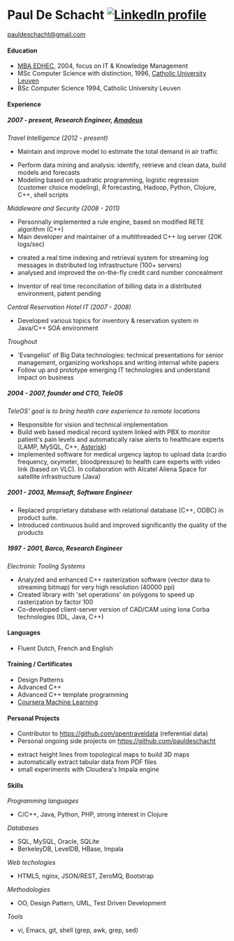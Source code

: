 # Paul De Schacht [![LinkedIn profile][1]][2] 
[1]: http://s.c.lnkd.licdn.com/scds/common/u/images/logos/logo_in_flat_43x34.png (My LinkedIn Profile)
[2]: http://fr.linkedin.com/in/pauldeschacht/
<pauldeschacht@gmail.com> 

#### Education

* [MBA EDHEC](http://www.edhec-mba.com), 2004, focus on IT & Knowledge Management 
* MSc Computer Science with distinction, 1996, [Catholic University Leuven](http://www.kuleuven.be/english)
* BSc Computer Science 1994, Catholic University Leuven

#### Experience

##### 2007 - present, Research Engineer, [Amadeus](http://www.amadeus.com)

_Travel Intelligence (2012 - present)_

  * Maintain and improve model to estimate the total demand in air traffic
   + Perform data mining and analysis: identify, retrieve and clean data, build models and forecasts
   + Modeling based on quadratic programming, logistic regression (customer choice modeling), R forecasting, Hadoop, Python, Clojure, C++, shell scripts

_Middleware and Security (2008 - 2011)_

 * Personnally implemented a rule engine, based on modified RETE algorithm (C++)
 * Main developer and maintainer of a multithreaded C++ log server (20K logs/sec)
  + created a real time indexing and retrieval system for streaming log messages in distributed log infrastructure (100+ servers)
  + analysed and improved the on-the-fly credit card number concealment
 * Inventor of real time reconciliation of billing data in a distributed environment, patent pending

_Central Reservation Hotel IT (2007 - 2008)_

 * Developed various topics for inventory & reservation system in Java/C++ SOA environment

_Troughout_

* 'Evangelist' of Big Data technologies: technical presentations for senior management, organizing workshops and writing internal white papers
* Follow up and prototype emerging IT technologies and understand impact on business

##### 2004 - 2007, founder and CTO, TeleOS

_TeleOS' goal is to bring health care experience to remote locations_

* Responsible for vision and technical implementation
* Build web based medical record system linked with PBX to monitor patient's pain levels and automatically raise alerts to healthcare experts (LAMP, MySQL, C++, [Asterisk](http://www.asterisk.org/))
* Implemented software for medical urgency laptop to upload data (cardio frequency, oxymeter, bloodpressure) to health care experts with video link (based on VLC). In collaboration with Alcatel Aliena Space for satellite infrastructure (Java)
 
##### 2001 - 2003, Memsoft, Software Engineer

* Replaced proprietary database with relational database (C++, ODBC) in product suite. 
* Introduced continuous build and improved significantly the quality of the products

##### 1997 - 2001, Barco, Research Engineer

_Electronic Tooling Systems_

 * Analyzed and enhanced C++ rasterization software (vector data to streaming bitmap) for very high resolution (40000 ppi)
 * Created library with 'set operations' on polygons to speed up rasterization by factor 100
 * Co-developed client-server version of CAD/CAM using Iona Corba technologies (IDL, Java, C++)

#### Languages

* Fluent Dutch, French and English

#### Training / Certificates

* Design Patterns
* Advanced C++
* Advanced C++ template programming
* [Coursera Machine Learning](https://class.coursera.org/ml/class/index)

#### Personal Projects

* Contributor to https://github.com/opentraveldata (referential data)
* Personal ongoing side projects on https://github.com/pauldeschacht
 + extract height lines from topological maps to build 3D maps
 + automatically extract tabular data from PDF files
 + small experiments with Cloudera's Impala engine

#### Skills

_Programming languages_ 
* C/C++, Java, Python, PHP, strong interest in Clojure

_Databases_
* SQL, MySQL, Oracle, SQLite
* BerkeleyDB, LevelDB, HBase, Impala

_Web techologies_
* HTML5, nginx, JSON/REST, ZeroMQ, Bootstrap

_Methodologies_
* OO, Design Pattern, UML, Test Driven Development

_Tools_
* vi, Emacs, git, shell (grep, awk, grep, sed)

